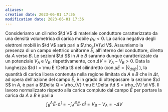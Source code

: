 ```yaml
---
aliases: 
creation date: 2023-06-01 17:36
modification date: 2023-06-01 17:36
---
```


Consideriamo un cilindro $\d V$ di materiale conduttore caratterizzato da una densità volumetrica di carica mobile $\rho_{V} < 0$. La carica negativa degli elettroni mobili in $\d V$ sarà pari a $\rho_{V}\d V$. Assumiamo la presenza di un campo elettrico uniforme $\bar{E}$, all'interno del conduttore, diretto da $A$ verso $B$. Le sezioni $\d S$ in $A$ e $B$ saranno dunque caratterizzate da un potenziale $V_{A}$ e $V_{B}$, rispettivamente, con $\Delta V = V_{A} - V_{B} > 0$. Data la lunghezza $\d l = \mu E \Delta t$ del cilindretto (con $\mu E = |\bar{v}_{drift}|$ ), la quantità di carica libera contenuta nella regione limitata da $A$ e $B$ che in $\Delta t$, ad opera dell'azione del campo $\bar{E}$, è in grado di oltrepassare la sezione $\d S$ in $A$, è pari a $\Delta Q = \rho_{V} \mu E \Delta t\d S = \rho_{V} \d V$. Il lavoro normalizzato rispetto alla carica compiuto dal campo $\bar{E}$ per portare la carica da $A$ a $B$ è pari a
$$ \int _{B}^A \!\bar{E} \cdot \, \mathrm{d}\bar{l} = -\int _{A}^B \!\bar{E} \cdot\, \mathrm{d}\bar{l} = V_{B} - V_{A} = -\Delta V  $$